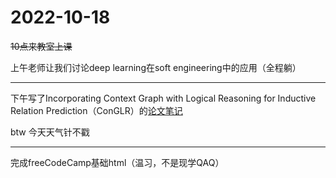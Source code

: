 # 2022-10-18

~~10点来教室上课~~

上午老师让我们讨论deep learning在soft engineering中的应用（全程躺）

------

下午写了Incorporating Context Graph with Logical Reasoning for Inductive Relation Prediction（ConGLR）的[论文笔记](https://blog.csdn.net/qq_44866969/article/details/127393140?spm=1001.2014.3001.5501)

btw 今天天气针不戳

------

完成freeCodeCamp基础html（温习，不是现学QAQ）
